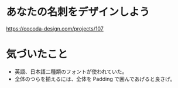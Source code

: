# あなたの名刺をデザインしよう
https://cocoda-design.com/projects/107

# 気づいたこと
- 英語、日本語二種類のフォントが使われていた。
- 全体のつらを揃えるには、全体を Padding で囲んであげると良さげ。